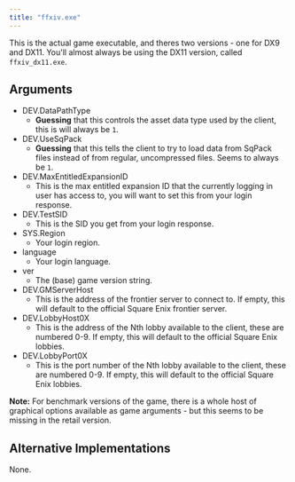 ```yaml
---
title: "ffxiv.exe"
---
```


This is the actual game executable, and theres two versions - one for DX9 and DX11. You'll almost always be using the DX11 version, called `ffxiv_dx11.exe`.

## Arguments

* DEV.DataPathType
    * **Guessing** that this controls the asset data type used by the client, this is will always be `1`.
* DEV.UseSqPack
    * **Guessing** that this tells the client to try to load data from SqPack files instead of from regular, uncompressed files. Seems to always be `1`.
* DEV.MaxEntitledExpansionID
    * This is the max entitled expansion ID that the currently logging in user has access to, you will want to set this from your login response.
* DEV.TestSID
    * This is the SID you get from your login response.
* SYS.Region
    * Your login region.
* language
    * Your login language.
* ver
    * The (base) game version string.
* DEV.GMServerHost
    * This is the address of the frontier server to connect to. If empty, this will default to the official Square Enix frontier server.
* DEV.LobbyHost0X
    * This is the address of the Nth lobby available to the client, these are numbered 0-9. If empty, this will default to the official Square Enix lobbies.
* DEV.LobbyPort0X
    * This is the port number of the Nth lobby available to the client, these are numbered 0-9. If empty, this will default to the official Square Enix lobbies.

**Note:** For benchmark versions of the game, there is a whole host of graphical options available as game arguments - but this seems to be missing in the retail version.

## Alternative Implementations

None.
